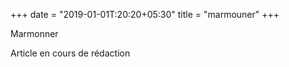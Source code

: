+++
date = "2019-01-01T:20:20+05:30"
title = "marmouner"
+++

Marmonner
<!--more-->
Article en cours de rédaction

> 
